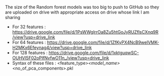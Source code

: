 The size of the Random forest models was too big to push to GitHub so they are uploaded on drive with appropriate access on drive whose link I am sharing
- For 32 features : https://drive.google.com/file/d/1PsWWglrrOa8Zu5htGoJyRUZflsCXnq9R/view?usp=drive_link
- For 64 features : https://drive.google.com/file/d/1ZfKyPX4NcB9welVMK-H2MKx6Efeynag4/view?usp=drive_link
- For 128 features : https://drive.google.com/file/d/1xktguqwSC-OUHVl5F02oPlfNvfwO11n_/view?usp=drive_link
- Syntax of these files : <feature_type>_<model_name>_<no_of_pca_components>.pkl
